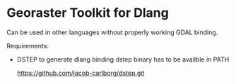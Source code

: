 
# Georaster Toolkit for Dlang 

Can be used in other languages without properly working GDAL binding.

Requirements: 
  * DSTEP to generate dlang binding
    dstep binary has to be availble in PATH

    https://github.com/jacob-carlborg/dstep.git




